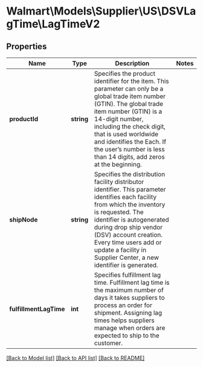 # Walmart\Models\Supplier\US\DSVLagTime\LagTimeV2

## Properties

Name | Type | Description | Notes
------------ | ------------- | ------------- | -------------
**productId** | **string** | Specifies the product identifier for the item.   This parameter can only be a global trade item number (GTIN).   The global trade item number (GTIN) is a 14-digit number, including the check digit, that is used worldwide and identifies the Each. If the user’s number is less than 14 digits, add zeros at the beginning. |
**shipNode** | **string** | Specifies the distribution facility distributor identifier.    This parameter identifies each facility from which the inventory is requested.   The identifier is autogenerated during drop ship vendor (DSV) account creation. Every time users add or update a facility in Supplier Center, a new identifier is generated. |
**fulfillmentLagTime** | **int** | Specifies fulfillment lag time.    Fulfillment lag time is the maximum number of days it takes suppliers to process an order for shipment.    Assigning lag times helps suppliers manage when orders are expected to ship to the customer. |


[[Back to Model list]](./) [[Back to API list]](../../../../../README.md#supported-apis) [[Back to README]](../../../../../README.md)

